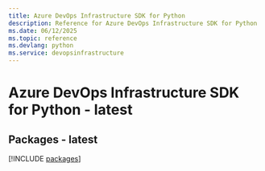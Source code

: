 ```yaml
---
title: Azure DevOps Infrastructure SDK for Python
description: Reference for Azure DevOps Infrastructure SDK for Python
ms.date: 06/12/2025
ms.topic: reference
ms.devlang: python
ms.service: devopsinfrastructure
---
```

# Azure DevOps Infrastructure SDK for Python - latest
## Packages - latest
[!INCLUDE [packages](devops-infrastructure-index.md)]
